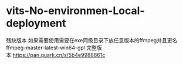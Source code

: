 # vits-No-environmen-Local-deployment

残缺版本 如果需要使用需要在exe同级目录下放任意版本的ffmpeg并且更名ffmpeg-master-latest-win64-gpl
完整版本:https://pan.quark.cn/s/5b4e9988861c

